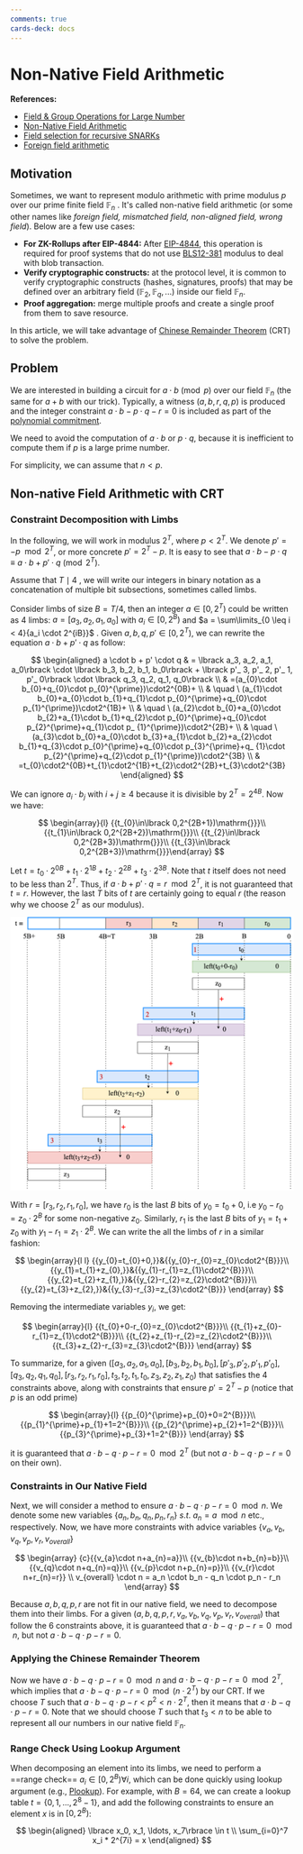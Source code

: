 ```yaml
---
comments: true
cards-deck: docs
---
```


# Non-Native Field Arithmetic

**References:**

- [Field & Group Operations for Large Number](https://hackmd.io/@kullervo/cryptographyExplorations/%2F%40kullervo%2FbignumberCircuits)
- [Non-Native Field Arithmetic](https://hackmd.io/@JkY-zACaSqerTtn_UwFjKg/SJZw6x75o)
- [Field selection for recursive SNARKs](https://medium.com/delendum/field-selection-for-recursive-snarks-726ad56c3a3c)
- [Foreign field arithmetic](https://www.youtube.com/watch?v=IBeo5epQoYo)

## Motivation []()

Sometimes, we want to represent modulo arithmetic with prime modulus $p$ over our prime finite field $\mathbb{F}_n$ . It's called
non-native field arithmetic (or some other names like *foreign field, mismatched field, non-aligned field, wrong field*). Below are a
few use cases:

- **For ZK-Rollups after EIP-4844:** After [EIP-4844](zk_rollups_after_eip4844.md), this operation is required for proof systems that
  do not
  use [BLS12-381](../terms/bls12-381.md) modulus to deal with blob transaction.
- **Verify cryptographic constructs:** at the protocol level, it is common to verify cryptographic constructs (hashes, signatures,
  proofs) that may be defined over an arbitrary field ($\mathbb{F}_2, \mathbb{F}_q, ...$) inside our field $\mathbb{F}_n$.
- **Proof aggregation:** merge multiple proofs and create a single proof from them to save resource.

In this article, we will take advantage of [Chinese Remainder Theorem](../terms/chinese_remainder_theorem.md) (CRT) to solve the
problem.

[](1724549277168)

## Problem []()

We are interested in building a circuit for $a \cdot b \pmod p$ over our field $\mathbb{F}_n$ (the same for $a+b$ with our trick).
Typically, a witness $(a,b,r,q,p)$ is produced and the integer constraint $a \cdot b - p \cdot q - r = 0$ is included as part of
the [polynomial commitment](../terms/polynomial-commitment/000_polynomial_commitment.md).

We need to avoid the computation of $a \cdot b$ or $p \cdot q$, because it is inefficient to compute them if $p$ is a large prime
number.

For simplicity, we can assume that $n < p$.

[](1724549277182)

## Non-native Field Arithmetic with CRT

### Constraint Decomposition with Limbs []()

In the following, we will work in modulus $2^T$, where $p < 2^T$. We denote $p' = -p \mod 2^T$, or more concrete $p' = 2^T - p$. It is
easy to see that $a \cdot b - p \cdot q \equiv a \cdot b + p' \cdot q \pmod{2^T}$.

Assume that $T \mid 4$ , we will write our integers in binary notation as a concatenation of multiple bit subsections, sometimes called
limbs.

Consider limbs of size $B = T / 4$, then an integer $a \in \lbrack 0, 2^T)$ could be written as $4$ limbs: $a = \lbrack a_3, a_2, a_1,a_0\rbrack$ with
$a_i \in \lbrack 0, 2^B)$ and $a = \sum\limits_{0 \leq i < 4}{a_i \cdot 2^{iB}}$ . Given $a,b,q,p' \in \lbrack 0, 2^T)$, we can rewrite
the equation
$a \cdot b + p' \cdot q$ as follow:

$$
\begin{aligned}
a \cdot b + p' \cdot q & = \lbrack a_3, a_2, a_1, a_0\rbrack \cdot \lbrack b_3, b_2, b_1, b_0\rbrack + \lbrack p'_ 3, p'_ 2, p'_ 1, p'_
0\rbrack \cdot \lbrack q_3, q_2, q_1, q_0\rbrack \\
& =(a_{0}\cdot b_{0}+q_{0}\cdot p_{0}^{\prime})\cdot2^{0B}+ \\
& \quad \ (a_{1}\cdot b_{0}+a_{0}\cdot b_{1}+q_{1}\cdot p_{0}^{\prime}+q_{0}\cdot p_{1}^{\prime})\cdot2^{1B}+ \\
& \quad \ (a_{2}\cdot b_{0}+a_{0}\cdot b_{2}+a_{1}\cdot b_{1}+q_{2}\cdot p_{0}^{\prime}+q_{0}\cdot p_{2}^{\prime}+q_{1}\cdot p_
{1}^{\prime})\cdot2^{2B}+ \\
& \quad \ (a_{3}\cdot b_{0}+a_{0}\cdot b_{3}+a_{1}\cdot b_{2}+a_{2}\cdot b_{1}+q_{3}\cdot p_{0}^{\prime}+q_{0}\cdot p_{3}^{\prime}+q_
{1}\cdot p_{2}^{\prime}+q_{2}\cdot p_{1}^{\prime})\cdot2^{3B} \\
& =t_{0}\cdot2^{0B}+t_{1}\cdot2^{1B}+t_{2}\cdot2^{2B}+t_{3}\cdot2^{3B}
\end{aligned}
$$

We can ignore $a_i \cdot b_j$ with $i+j \geq 4$ because it is divisible by $2^T = 2^{4B}$. Now we have:

$$
\begin{array}{l}
{{t_{0}\in\lbrack 0,2^{2B+1})\mathrm{}}}\\
{{t_{1}\in\lbrack 0,2^{2B+2})\mathrm{}}}\\
{{t_{2}\in\lbrack 0,2^{2B+3})\mathrm{}}}\\
{{t_{3}\in\lbrack 0,2^{2B+3})\mathrm{}}}\end{array}
$$

Let $t = t_{0}\cdot2^{0B}+t_{1}\cdot2^{1B}+t_{2}\cdot2^{2B}+t_{3}\cdot2^{3B}$. Note that $t$ itself does not need to be less than
$2^T$. Thus, if $a \cdot b + p' \cdot q = r \mod 2^T$, it is not guaranteed that $t = r$. However, the last $T$ bits of $t$ are
certainly going to equal $r$ (the reason why we choose $2^T$ as our modulus).

[](1724549277185)


![non_native_field_arithmetic](attachments/non_native_field_arithmetic.png)

With $r = \lbrack r_3, r_2, r_1, r_0\rbrack$, we have $r_0$ is the last $B$ bits of $y_0 = t_0 + 0$, i.e $y_0-r_0 = z_0 \cdot 2^B$ for
some
non-negative $z_0$. Similarly, $r_1$ is the last $B$ bits of $y_1 = t_1 + z_0$ with $y_1 - r_1 = z_1 \cdot 2^B$. We can write the all
the
limbs of $r$ in a similar fashion:

$$
\begin{array}{l l}
{{y_{0}=t_{0}+0,}}&{{y_{0}-r_{0}=z_{0}\cdot2^{B}}}\\
{{y_{1}=t_{1}+z_{0},}}&{{y_{1}-r_{1}=z_{1}\cdot2^{B}}}\\
{{y_{2}=t_{2}+z_{1},}}&{{y_{2}-r_{2}=z_{2}\cdot2^{B}}}\\
{{y_{2}=t_{3}+z_{2},}}&{{y_{3}-r_{3}=z_{3}\cdot2^{B}}}
\end{array}
$$

Removing the intermediate variables $y_i$, we get:

$$
\begin{array}{l}
{{t_{0}+0-r_{0}=z_{0}\cdot2^{B}}}\\
{{t_{1}+z_{0}-r_{1}=z_{1}\cdot2^{B}}}\\
{{t_{2}+z_{1}-r_{2}=z_{2}\cdot2^{B}}}\\
{{t_{3}+z_{2}-r_{3}=z_{3}\cdot2^{B}}}
\end{array}
$$

To summarize, for a given $(\lbrack a_3,a_2,a_1,a_0\rbrack, \lbrack b_3, b_2, b_1, b_0\rbrack, \lbrack p'_3, p'_2, p'_1, p'_0\rbrack,
\lbrack q_3, q_2, q_1, q_0\rbrack, \lbrack r_3,r_2,r_1,r_0\rbrack,t_3,t_2,t_1,t_0, z_3,z_2,z_1,z_0)$
that satisfies the 4 constraints above, along with constraints that ensure $p'=2^T-p$ (notice that $p$ is an odd prime)

$$
\begin{array}{l}
{{p_{0}^{\prime}+p_{0}+0=2^{B}}}\\
{{p_{1}^{\prime}+p_{1}+1=2^{B}}}\\
{{p_{2}^{\prime}+p_{2}+1=2^{B}}}\\
{{p_{3}^{\prime}+p_{3}+1=2^{B}}}
\end{array}
$$

it is guaranteed that $a \cdot b - q \cdot p - r = 0 \mod 2^T$ (but not $a \cdot b - q \cdot p - r = 0$ on their own).


### Constraints in Our Native Field []()

Next, we will consider a method to ensure $a \cdot b - q \cdot p - r = 0 \mod n$. We denote some new variables $\lbrace a_n, b_n, q_n,
p_n,
r_n\rbrace \ s.t.\ a_n = a \mod n$ etc., respectively. Now, we have more constraints with advice variables $\lbrace v_a, v_b, v_q, v_p,
v_r, v_
{overall}\rbrace$

$$
\begin{array}
{c}{{v_{a}\cdot n+a_{n}=a}}\\
{{v_{b}\cdot n+b_{n}=b}}\\
{{v_{q}\cdot n+q_{n}=q}}\\
{{v_{p}\cdot n+p_{n}=p}}\\
{{v_{r}\cdot n+r_{n}=r}} \\
v_{overall} \cdot n = a_n \cdot b_n - q_n \cdot p_n - r_n
\end{array}
$$

Because $a,b,q,p,r$ are not fit in our native field, we need to decompose them into their limbs.
For a given $(a,b,q,p,r,v_a, v_b, v_q, v_p, v_r, v_{overall})$ that follow the 6 constraints above, it is guaranteed that $a \cdot b -
q \cdot p - r = 0 \mod n$, but not $a \cdot b - q \cdot p - r = 0$.

[](1724549327738)

### Applying the Chinese Remainder Theorem []()

Now we have $a \cdot b - q \cdot p - r = 0 \mod n$ and $a \cdot b - q \cdot p - r = 0 \mod 2^T$, which implies that $a \cdot b - q
\cdot p - r = 0 \mod (n \cdot 2^T)$ by our CRT. If we choose $T$ such that $a \cdot b - q \cdot p - r < p^2 < n \cdot 2^T$, then it
means that $a \cdot b - q \cdot p - r = 0$. Note that we should choose $T$ such that $t_3 < n$ to be able to represent all our numbers
in our native field $\mathbb{F}_n$.

[](1724549327741)

### Range Check Using Lookup Argument []()

When decomposing an element into its limbs, we need to perform a ==range check== $a_i \in [0, 2^B) \forall i$, which can be done
quickly using lookup argument (e.g., [Plookup](./plookup.md)). For example, with $B = 64$, we can create a lookup table $t = \lbrace 0,
1, ..., 2^8-1\rbrace$, and add the following constraints to ensure an element $x$ is in $[0, 2^B)$:

[](1724549277188)

$$
\begin{aligned}
\lbrace x_0, x_1, \ldots, x_7\rbrace \in t \\
\sum_{i=0}^7 x_i * 2^{7i} = x
\end{aligned}
$$
